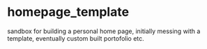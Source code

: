 # homepage_template
sandbox for building a personal home page, initially messing with a template, eventually custom built portofolio etc.   
